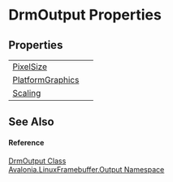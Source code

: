 # DrmOutput Properties




## Properties
<table>
<tr>
<td><a href="P_Avalonia_LinuxFramebuffer_Output_DrmOutput_PixelSize">PixelSize</a></td>
<td> </td>
</tr>
<tr>
<td><a href="P_Avalonia_LinuxFramebuffer_Output_DrmOutput_PlatformGraphics">PlatformGraphics</a></td>
<td> </td>
</tr>
<tr>
<td><a href="P_Avalonia_LinuxFramebuffer_Output_DrmOutput_Scaling">Scaling</a></td>
<td> </td>
</tr>
</table>

## See Also


#### Reference
<a href="T_Avalonia_LinuxFramebuffer_Output_DrmOutput">DrmOutput Class</a>  
<a href="N_Avalonia_LinuxFramebuffer_Output">Avalonia.LinuxFramebuffer.Output Namespace</a>  
